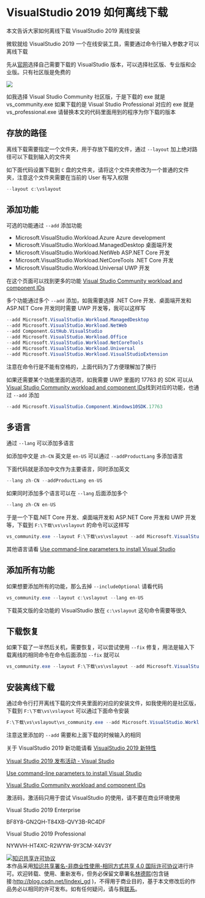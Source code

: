 
# VisualStudio 2019 如何离线下载

本文告诉大家如何离线下载 VisualStudio 2019 离线安装

<!--more-->


<!-- CreateTime:2019/11/29 8:38:13 -->

<!-- csdn -->

微软就给 VisualStudio 2019 一个在线安装工具，需要通过命令行输入参数才可以离线下载

先从[官网](https://docs.microsoft.com/en-us/visualstudio/install/create-an-offline-installation-of-visual-studio?view=vs-2019 )选择自己需要下载的 VisualStudio 版本，可以选择社区版、专业版和企业版。只有社区版是免费的

![](http://cdn.lindexi.site/lindexi%2F20194394145961)
 
如我选择 Visual Studio Community 社区版，于是下载的 exe 就是 vs_community.exe 如果下载的是 Visual Studio Professional 对应的 exe 就是 vs_professional.exe 请替换本文的代码里面用到的程序为你下载的版本

## 存放的路径

离线下载需要指定一个文件夹，用于存放下载的文件，通过 `--layout` 加上绝对路径可以下载到输入的文件夹

如下面代码设置下载到 `C` 盘的文件夹，请将这个文件夹修改为一个普通的文件夹，注意这个文件夹需要在当前的 User 有写入权限

```csharp
--layout c:\vslayout
```

## 添加功能

可选的功能通过 `--add` 添加功能

- Microsoft.VisualStudio.Workload.Azure Azure development
- Microsoft.VisualStudio.Workload.ManagedDesktop 桌面端开发
- Microsoft.VisualStudio.Workload.NetWeb ASP.NET Core 开发
- Microsoft.VisualStudio.Workload.NetCoreTools .NET Core 开发
- Microsoft.VisualStudio.Workload.Universal UWP 开发

在这个页面可以找到更多的功能 [Visual Studio Community workload and component IDs](https://docs.microsoft.com/en-us/visualstudio/install/workload-component-id-vs-community?view=vs-2019#aspnet-and-web-development )

多个功能通过多个 `--add` 添加，如我需要选择 .NET Core 开发、桌面端开发和 ASP.NET Core 开发同时需要 UWP 开发等，我可以这样写

```csharp
--add Microsoft.VisualStudio.Workload.ManagedDesktop
--add Microsoft.VisualStudio.Workload.NetWeb
--add Component.GitHub.VisualStudio
--add Microsoft.VisualStudio.Workload.Office 
--add Microsoft.VisualStudio.Workload.NetCoreTools 
--add Microsoft.VisualStudio.Workload.Universal
--add Microsoft.VisualStudio.Workload.VisualStudioExtension
```

注意在命令行是不能有空格的，上面代码为了方便理解加了换行

如果还需要某个功能里面的选项，如我需要 UWP 里面的 17763 的 SDK 可以从[Visual Studio Community workload and component IDs](https://docs.microsoft.com/en-us/visualstudio/install/workload-component-id-vs-community?view=vs-2019#aspnet-and-web-development )找到对应的功能，也通过 `--add` 添加

```csharp
--add Microsoft.VisualStudio.Component.Windows10SDK.17763
```

## 多语言

通过 `--lang` 可以添加多语言

如添加中文是 `zh-CN` 英文是 `en-US` 可以通过 `--addProductLang` 多添加语言

下面代码就是添加中文作为主要语言，同时添加英文

```csharp
--lang zh-CN --addProductLang en-US
```

如果同时添加多个语言可以在 `--lang` 后面添加多个

```csharp
--lang zh-CN en-US
```

于是一个下载.NET Core 开发、桌面端开发和 ASP.NET Core 开发和 UWP 开发等，下载到 `F:\下载\vs\vslayout` 的命令可以这样写

```csharp
vs_community.exe --layout F:\下载\vs\vslayout --add Microsoft.VisualStudio.Workload.ManagedDesktop --add Microsoft.VisualStudio.Workload.NetWeb --add Component.GitHub.VisualStudio  --add Microsoft.VisualStudio.Workload.Office --add Microsoft.VisualStudio.Workload.NetCoreTools --add Microsoft.VisualStudio.Workload.Universal --add Microsoft.VisualStudio.Component.Windows10SDK.17763 --add Microsoft.VisualStudio.Workload.VisualStudioExtension --includeOptional --lang zh-CN --addProductLang en-US
```

其他语言请看 [Use command-line parameters to install Visual Studio](https://docs.microsoft.com/en-us/visualstudio/install/use-command-line-parameters-to-install-visual-studio?view=vs-2019#list-of-language-locales )

## 添加所有功能

如果想要添加所有的功能，那么去掉 `--includeOptional` 请看代码

```csharp
vs_community.exe --layout c:\vslayout --lang en-US
```

下载英文版的全功能的 VisualStudio 放在 `c:\vslayout` 这句命令需要等很久

## 下载恢复

如果下载了一半然后关机，需要恢复，可以尝试使用 `--fix` 修复，用法是输入下载离线的相同命令在命令后面添加 `--fix` 就可以

```csharp
vs_community.exe --layout F:\下载\vs\vslayout --add Microsoft.VisualStudio.Workload.ManagedDesktop --add Microsoft.VisualStudio.Workload.NetWeb --add Component.GitHub.VisualStudio  --add Microsoft.VisualStudio.Workload.Office --add Microsoft.VisualStudio.Workload.NetCoreTools --add Microsoft.VisualStudio.Workload.Universal --add Microsoft.VisualStudio.Component.Windows10SDK.17763 --add Microsoft.VisualStudio.Workload.VisualStudioExtension --includeOptional --lang zh-CN --addProductLang en-US --fix
```

## 安装离线下载

通过命令行打开离线下载的文件夹里面的对应的安装文件，如我使用的是社区版，下载到 `F:\下载\vs\vslayout` 可以通过下面命令安装

```csharp
F:\下载\vs\vslayout\vs_community.exe --add Microsoft.VisualStudio.Workload.ManagedDesktop --add Microsoft.VisualStudio.Workload.NetWeb --add Component.GitHub.VisualStudio  --add Microsoft.VisualStudio.Workload.Office --add Microsoft.VisualStudio.Workload.NetCoreTools --add Microsoft.VisualStudio.Workload.Universal --add Microsoft.VisualStudio.Component.Windows10SDK.17763 --add Microsoft.VisualStudio.Workload.VisualStudioExtension --includeOptional
```

注意这里添加的 `--add` 需要和上面下载的时候输入的相同

关于 VisualStudio 2019 新功能请看 [VisualStudio 2019 新特性](https://blog.lindexi.com/post/VisualStudio-2019-%E6%96%B0%E7%89%B9%E6%80%A7.html )

[Visual Studio 2019 发布活动 - Visual Studio](https://visualstudio.microsoft.com/zh-hans/vs2019-launch/?rr=https%3A%2F%2Fwww.baidu.com%2Flink%3Furl%3D54dGgZyPCZ0eQDyOjhrxFSjIslKmN5iGZ0EHDN672ecSriXESCrcVM9jCtpMBOCk%26wd%3D%26eqid%3D830caa27000393af000000065ca40ad5 )

[Use command-line parameters to install Visual Studio](https://docs.microsoft.com/en-us/visualstudio/install/use-command-line-parameters-to-install-visual-studio?view=vs-2019 )

[Visual Studio Community workload and component IDs](https://docs.microsoft.com/en-us/visualstudio/install/workload-component-id-vs-community?view=vs-2019#aspnet-and-web-development )

激活码，激活码只用于尝试 VisualStudio 的使用，请不要在商业环境使用

Visual Studio 2019 Enterprise

BF8Y8-GN2QH-T84XB-QVY3B-RC4DF

Visual Studio 2019 Professional

NYWVH-HT4XC-R2WYW-9Y3CM-X4V3Y





<a rel="license" href="http://creativecommons.org/licenses/by-nc-sa/4.0/"><img alt="知识共享许可协议" style="border-width:0" src="https://licensebuttons.net/l/by-nc-sa/4.0/88x31.png" /></a><br />本作品采用<a rel="license" href="http://creativecommons.org/licenses/by-nc-sa/4.0/">知识共享署名-非商业性使用-相同方式共享 4.0 国际许可协议</a>进行许可。欢迎转载、使用、重新发布，但务必保留文章署名[林德熙](http://blog.csdn.net/lindexi_gd)(包含链接:http://blog.csdn.net/lindexi_gd )，不得用于商业目的，基于本文修改后的作品务必以相同的许可发布。如有任何疑问，请与我[联系](mailto:lindexi_gd@163.com)。